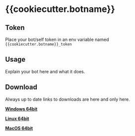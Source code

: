 # {{cookiecutter.botname}}

## Token

Place your bot/self token in an env variable named `{{cookiecutter.botname}}_token`

## Usage

Explain your bot here and what it does.

## Download

Always up to date links to downloads are here and only here.

[**Windows 64bit**](#put-your-link-here)

[**Linux 64bit**](#put-your-link-here)

[**MacOS 64bit**](#put-your-link-here)
